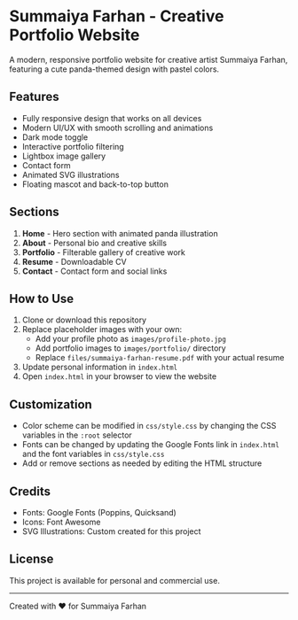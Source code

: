 # Summaiya Farhan - Creative Portfolio Website

A modern, responsive portfolio website for creative artist Summaiya Farhan, featuring a cute panda-themed design with pastel colors.

## Features

- Fully responsive design that works on all devices
- Modern UI/UX with smooth scrolling and animations
- Dark mode toggle
- Interactive portfolio filtering
- Lightbox image gallery
- Contact form
- Animated SVG illustrations
- Floating mascot and back-to-top button

## Sections

1. **Home** - Hero section with animated panda illustration
2. **About** - Personal bio and creative skills
3. **Portfolio** - Filterable gallery of creative work
4. **Resume** - Downloadable CV
5. **Contact** - Contact form and social links

## How to Use

1. Clone or download this repository
2. Replace placeholder images with your own:
   - Add your profile photo as `images/profile-photo.jpg`
   - Add portfolio images to `images/portfolio/` directory
   - Replace `files/summaiya-farhan-resume.pdf` with your actual resume
3. Update personal information in `index.html`
4. Open `index.html` in your browser to view the website

## Customization

- Color scheme can be modified in `css/style.css` by changing the CSS variables in the `:root` selector
- Fonts can be changed by updating the Google Fonts link in `index.html` and the font variables in `css/style.css`
- Add or remove sections as needed by editing the HTML structure

## Credits

- Fonts: Google Fonts (Poppins, Quicksand)
- Icons: Font Awesome
- SVG Illustrations: Custom created for this project

## License

This project is available for personal and commercial use.

---

Created with ❤️ for Summaiya Farhan 